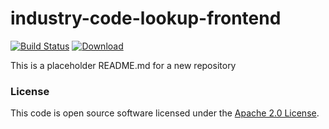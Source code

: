 
# industry-code-lookup-frontend

[![Build Status](https://travis-ci.org/hmrc/industry-code-lookup-frontend.svg?branch=master)](https://travis-ci.org/hmrc/industry-code-lookup-frontend) [ ![Download](https://api.bintray.com/packages/hmrc/releases/industry-code-lookup-frontend/images/download.svg) ](https://bintray.com/hmrc/releases/industry-code-lookup-frontend/_latestVersion)

This is a placeholder README.md for a new repository

### License

This code is open source software licensed under the [Apache 2.0 License]("http://www.apache.org/licenses/LICENSE-2.0.html").
    